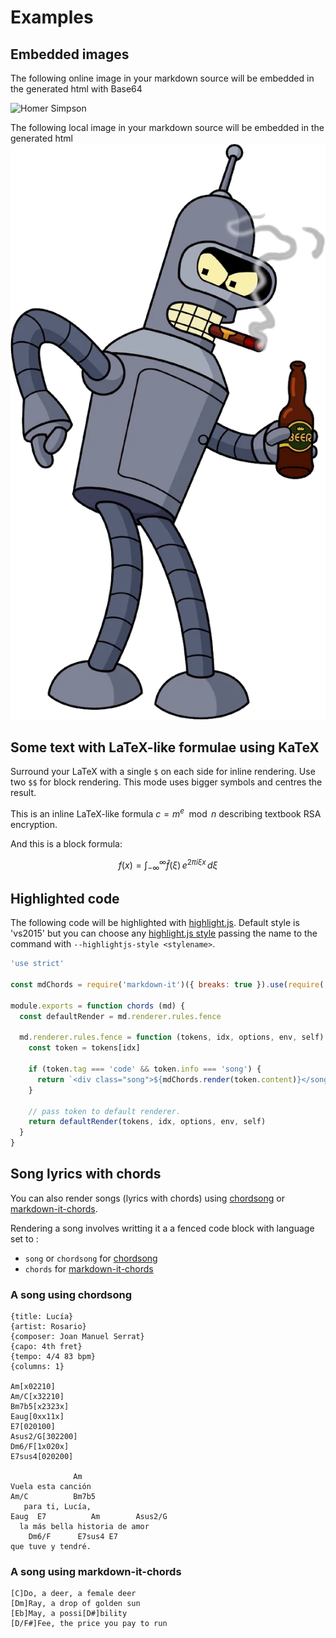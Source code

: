 # Examples

## Embedded images

The following online image in your markdown source will be embedded in the generated html with Base64

![Homer Simpson](http://pngimg.com/uploads/simpsons/simpsons_PNG5.png)

The following local image in your markdown source will be embedded in the generated html
![Homer Simpson](./futurama_PNG15.png)

## Some text with LaTeX-like formulae using KaTeX

Surround your LaTeX with a single `$` on each side for inline rendering.
Use two `$$` for block rendering. This mode uses bigger symbols and centres the result.

This is an inline LaTeX-like formula $c=m^e \mod n$ describing textbook RSA encryption.

And this is a block formula:

$$f(x) = \int_{-\infty}^\infty
    \hat f(\xi)\,e^{2 \pi i \xi x}
    \,d\xi$$

## Highlighted code

The following code will be highlighted with [highlight.js](https://highlightjs.org/). Default style is 'vs2015' but you can choose any [highlight.js style](https://github.com/highlightjs/highlight.js/tree/master/src/styles) passing the name to the command with `--highlightjs-style <stylename>`.

```javascript
'use strict'

const mdChords = require('markdown-it')({ breaks: true }).use(require('markdown-it-chords'))

module.exports = function chords (md) {
  const defaultRender = md.renderer.rules.fence

  md.renderer.rules.fence = function (tokens, idx, options, env, self) {
    const token = tokens[idx]

    if (token.tag === 'code' && token.info === 'song') {
      return `<div class="song">${mdChords.render(token.content)}</song>`
    }

    // pass token to default renderer.
    return defaultRender(tokens, idx, options, env, self)
  }
}
```

## Song lyrics with chords

You can also render songs (lyrics with chords) using [chordsong](https://github.com/juanelas/chordsong) or [markdown-it-chords](https://github.com/dnotes/markdown-it-chords).

Rendering a song involves writting it a a fenced code block with language set to :

- `song` or `chordsong` for [chordsong](https://github.com/juanelas/chordsong)
- `chords` for [markdown-it-chords](https://github.com/dnotes/markdown-it-chords)

### A song using chordsong

```chordsong
{title: Lucía}
{artist: Rosario}
{composer: Joan Manuel Serrat}
{capo: 4th fret}
{tempo: 4/4 83 bpm}
{columns: 1}

Am[x02210]
Am/C[x32210]
Bm7b5[x2323x]
Eaug[0xx11x]
E7[020100]
Asus2/G[302200]
Dm6/F[1x020x]
E7sus4[020200]

              Am 
Vuela esta canción
Am/C          Bm7b5
   para ti, Lucía,
Eaug  E7          Am        Asus2/G
  la más bella historia de amor
    Dm6/F      E7sus4 E7
que tuve y tendré.

```

### A song using markdown-it-chords

```chords
[C]Do, a deer, a female deer
[Dm]Ray, a drop of golden sun
[Eb]May, a possi[D#]bility
[D/F#]Fee, the price you pay to run
```
